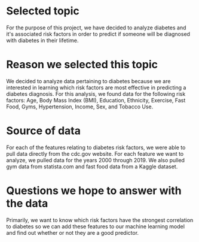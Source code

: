 # Selected topic

For the purpose of this project, we have decided to analyze diabetes and it's associated risk factors in order to predict if someone will be diagnosed with diabetes in their lifetime.

# Reason we selected this topic

We decided to analyze data pertaining to diabetes because we are interested in learning which risk factors are most effective in predicting a diabetes diagnosis. For this analysis, we found data for the following risk factors: Age, Body Mass Index (BMI), Education, Ethnicity, Exercise, Fast Food, Gyms, Hypertension, Income, Sex, and Tobacco Use. 

# Source of data

For each of the features relating to diabetes risk factors, we were able to pull data directly from the cdc.gov website. For each feature we want to analyze, we pulled data for the years 2000 through 2019. We also pulled gym data from statista.com and fast food data from a Kaggle dataset.

# Questions we hope to answer with the data
Primarily, we want to know which risk factors have the strongest correlation to diabetes so we can add these features to our machine learning model and find out whether or not they are a good predictor.


